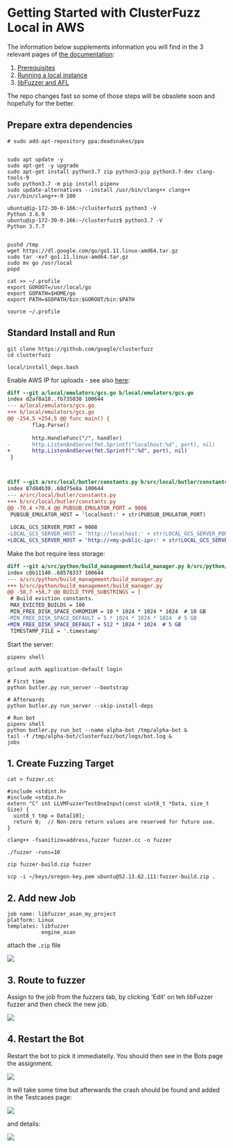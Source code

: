 # Getting Started with ClusterFuzz Local in AWS

The information below supplements information you will find in the 3 relevant pages of [the documentation](https://google.github.io/clusterfuzz):

1. [Prerequisites](https://google.github.io/clusterfuzz/getting-started/prerequisites/)
2. [Running a local instance](https://google.github.io/clusterfuzz/getting-started/local-instance/)
3. [libFuzzer and AFL](https://google.github.io/clusterfuzz/setting-up-fuzzing/libfuzzer-and-afl/)

The repo changes fast so some of those steps will be obsolete soon and hopefully for the better.

## Prepare extra dependencies
```
# sudo add-apt-repository ppa:deadsnakes/ppa


sudo apt update -y
sudo apt-get -y upgrade
sudo apt-get install python3.7 zip python3-pip python3.7-dev clang-tools-9
sudo python3.7 -m pip install pipenv
sudo update-alternatives --install /usr/bin/clang++ clang++ /usr/bin/clang++-9 100

ubuntu@ip-172-30-0-166:~/clusterfuzz$ python3 -V
Python 3.6.9
ubuntu@ip-172-30-0-166:~/clusterfuzz$ python3.7 -V
Python 3.7.7


pushd /tmp
wget https://dl.google.com/go/go1.11.linux-amd64.tar.gz
sudo tar -xvf go1.11.linux-amd64.tar.gz
sudo mv go /usr/local
popd

cat >> ~/.profile
export GOROOT=/usr/local/go
export GOPATH=$HOME/go
export PATH=$GOPATH/bin:$GOROOT/bin:$PATH

source ~/.profile
```

## Standard Install and Run


```
git clone https://github.com/google/clusterfuzz
cd clusterfuzz

local/install_deps.bash
```

Enable AWS IP for uploads - see also [here](https://github.com/google/clusterfuzz/issues/163#issuecomment-624449147):

```diff
diff --git a/local/emulators/gcs.go b/local/emulators/gcs.go
index d2af8a18..fb735030 100644
--- a/local/emulators/gcs.go
+++ b/local/emulators/gcs.go
@@ -254,5 +254,5 @@ func main() {
        flag.Parse()
 
        http.HandleFunc("/", handler)
-       http.ListenAndServe(fmt.Sprintf("localhost:%d", port), nil)
+       http.ListenAndServe(fmt.Sprintf(":%d", port), nil)
 }



diff --git a/src/local/butler/constants.py b/src/local/butler/constants.py
index 87d84b30..68d75e8a 100644
--- a/src/local/butler/constants.py
+++ b/src/local/butler/constants.py
@@ -70,4 +70,4 @@ PUBSUB_EMULATOR_PORT = 9006
 PUBSUB_EMULATOR_HOST = 'localhost:' + str(PUBSUB_EMULATOR_PORT)
 
 LOCAL_GCS_SERVER_PORT = 9008
-LOCAL_GCS_SERVER_HOST = 'http://localhost:' + str(LOCAL_GCS_SERVER_PORT)
+LOCAL_GCS_SERVER_HOST = 'http://<my-public-ip>:' + str(LOCAL_GCS_SERVER_PORT)
```

Make the bot require less storage:

```diff
diff --git a/src/python/build_management/build_manager.py b/src/python/build_management/build_manager.py
index c0b11140..68578337 100644
--- a/src/python/build_management/build_manager.py
+++ b/src/python/build_management/build_manager.py
@@ -58,7 +58,7 @@ BUILD_TYPE_SUBSTRINGS = [
 # Build eviction constants.
 MAX_EVICTED_BUILDS = 100
 MIN_FREE_DISK_SPACE_CHROMIUM = 10 * 1024 * 1024 * 1024  # 10 GB
-MIN_FREE_DISK_SPACE_DEFAULT = 5 * 1024 * 1024 * 1024  # 5 GB
+MIN_FREE_DISK_SPACE_DEFAULT = 512 * 1024 * 1024  # 5 GB
 TIMESTAMP_FILE = '.timestamp'
```

Start the server:

```
pipenv shell

gcloud auth application-default login

# First time
python butler.py run_server --bootstrap

# Afterwards
python butler.py run_server --skip-install-deps

# Run bot
pipenv shell
python butler.py run_bot --name alpha-bot /tmp/alpha-bot &
tail -f /tmp/alpha-bot/clusterfuzz/bot/logs/bot.log &
jobs
```

## 1. Create Fuzzing Target

```
cat > fuzzer.cc

#include <stdint.h>
#include <stdio.h>
extern "C" int LLVMFuzzerTestOneInput(const uint8_t *Data, size_t Size) {
  uint8_t tmp = Data[10];
  return 0;  // Non-zero return values are reserved for future use.
}

clang++ -fsanitize=address,fuzzer fuzzer.cc -o fuzzer

./fuzzer -runs=10

zip fuzzer-build.zip fuzzer

scp -i ~/keys/oregon-key.pem ubuntu@52.13.62.111:fuzzer-build.zip .
```


## 2. Add new Job

```
job name: libfuzzer_asan_my_project
platform: Linux
templates: libfuzzer
           engine_asan
```
attach the `.zip` file

![](images/add-job.png)


## 3. Route to fuzzer

Assign to the job from the fuzzers tab, by clicking 'Edit' on teh libFuzzer fuzzer and then check the new job.

![](images/edit-fuzzer.png)

## 4. Restart the Bot

Restart the bot to pick it immediatelly. You should then see in the Bots page the assignment.

![](images/bots-in-list.png)

It will take some time but afterwards the crash should be found and added in the Testcases page:

![](images/testcase-1.png)

and details:

![](images/testcase-2.png)

